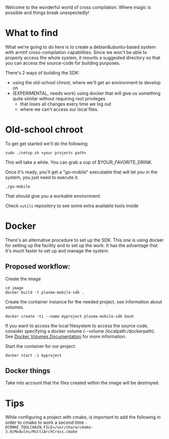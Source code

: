Welcome to the wonderful world of cross compilation. Where magic is possible and things break unexpectedly!

# What to find

What we're going to do here is to create a debian&ubuntu-based system with armhf cross-compilation capabilities. Since we won't be able to properly access the whole system, it mounts a suggested directory so that you can access the source-code for building purposes.

There's 2 ways of building the SDK:
* using the old-school chroot, where we'll get an environment to develop on
* (EXPERIMENTAL, needs work) using docker that will give us something quite similar without requiring root privileges
    * that loses all changes every time we log out
    * where we can't access our local files.

# Old-school chroot
To get get started we'll do the following:

`sudo ./setup.sh <your projects path>`

This will take a while. You can grab a cup of $YOUR_FAVORITE_DRINK.

Once it's ready, you'll get a "go-mobile" executable that will let you in the system, you just need to execute it.

` ./go-mobile `

That should give you a workable environment.

Check `xutils` repository to see some extra available tools inside

# Docker
There's an alternative procedure to set up the SDK. This one is using docker for setting up the facility and to set up the work. It has the advantage that it's much faster to set up and manage the system.

## Proposed workflow:
Create the image
```
cd image
docker build -t plasma-mobile-sdk .
```

Create the container instance for the needed project, see information about volumes.
```
docker create -ti --name myproject plasma-mobile-sdk bash
```
If you want to access the local filesystem to access the source code, consider specifying a docker volume (--volume /localpath:/dockerpath).
See [Docker Volumes Documentation](https://docs.docker.com/userguide/dockervolumes/) for more information.

Start the container for our project.
```
docker start -i myproject
```

## Docker things
Take into account that the files created within the image will be destroyed.

# Tips
While configuring a project with cmake, is important to add
the following in order to cmake to work a second time
`-DCMAKE_TOOLCHAIN_FILE=/usr/share/cmake-3.0/Modules/MultiArchCross.cmake`
